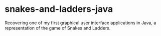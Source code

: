 # snakes-and-ladders-java
Recovering one of my first graphical user interface applications in Java, a representation of the game of Snakes and Ladders.
